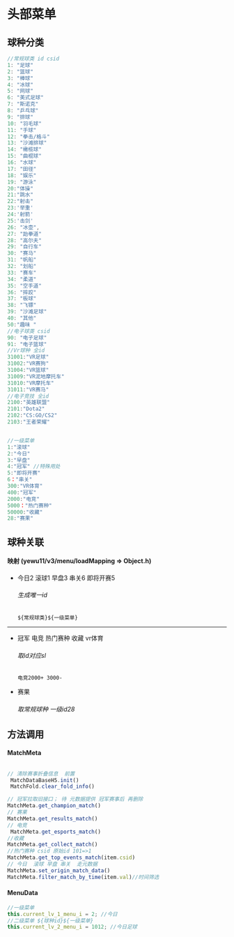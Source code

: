 #  头部菜单

##  球种分类
```javascript
//常规球类 id csid
1: "足球"  
2: "篮球"
3: "棒球"
4: "冰球"
5: "网球"
6: "美式足球"
7: "斯诺克"
8: "乒乓球"
9: "排球"
10: "羽毛球"
11: "手球"
12: "拳击/格斗"
13: "沙滩排球"
14: "橄榄球"
15: "曲棍球"
16: "水球"
17: "田径"
18: "娱乐"
19: "游泳"
20:"体操"
21:"跳水"
22:"射击"
23:'举重'
24:'射箭'
25:'击剑'
26: "冰壶",
27: "跆拳道"
28: "高尔夫"
29: "自行车"
30: "赛马"
31: "帆船"
32: "划船"
33: "赛车"
34: "柔道"
35: "空手道"
36: "摔跤"
37: "板球"
38: "飞镖"
39: "沙滩足球"
40: "其他"
50:"趣味 "
//电子球类 csid
90: "电子足球"
91: "电子篮球"
//Vr球种 全id
31001:"VR足球"
31002:"VR赛狗"
31004:"VR篮球"
31009:"VR泥地摩托车"
31010:"VR摩托车"
31011:"VR赛马"
//电子竞技 全id
2100:"英雄联盟"
2101:"Dota2"
2102:"CS:GO/CS2"
2103:"王者荣耀"


//一级菜单
1:"滚球" 
2:"今日"
3:"早盘"
4:"冠军" //特殊用处
5:"即将开赛"
6："串关"
300:"VR体育"
400:"冠军"
2000:"电竞" 
5000："热门赛种"
50000:"收藏" 
28:"赛果" 
```

## 球种关联
#### 映射 (yewu11/v3/menu/loadMapping => Object.h)
* 今日2 滚球1 早盘3 串关6 即将开赛5
    ######  生成唯一id 
    ` ${常规球类}${一级菜单} `

------------
* 冠军 电竞 热门赛种 收藏 vr体育
    ######  取id对应sl
    `电竞2000+ 3000-`

* 赛果
    ######  取常规球种 一级id28

## 方法调用 
#### MatchMeta
```javascript

// 清除赛事折叠信息  前置
 MatchDataBaseH5.init()
 MatchFold.clear_fold_info()

// 冠军拉取旧接口； 待 元数据提供 冠军赛事后 再删除
MatchMeta.get_champion_match()
// 赛果
MatchMeta.get_results_match()
// 电竞
 MatchMeta.get_esports_match()
//收藏 
MatchMeta.get_collect_match()
//热门赛种 csid 原始id 101=>1
MatchMeta.get_top_events_match(item.csid)
// 今日  滚球 早盘 串关  走元数据
MatchMeta.set_origin_match_data()
MatchMeta.filter_match_by_time(item.val)//时间筛选
```
#### MenuData

```javascript
//一级菜单
this.current_lv_1_menu_i = 2; //今日
//二级菜单 ${球种id}${一级菜单}
this.current_lv_2_menu_i = 1012; //今日足球

```













